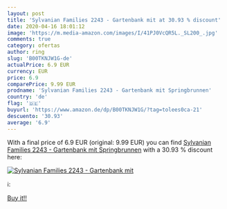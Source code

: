 ```yaml
---
layout: post
title: 'Sylvanian Families 2243 - Gartenbank mit at 30.93 % discount'
date: 2020-04-16 18:01:12
image: 'https://m.media-amazon.com/images/I/41PJ0VcQR5L._SL200_.jpg'
comments: true
category: ofertas
author: ring
slug: 'B00TKNJW1G-de'
actualPrice: 6.9 EUR
currency: EUR
price: 6.9
comparePrice: 9.99 EUR
prodname: 'Sylvanian Families 2243 - Gartenbank mit Springbrunnen'
country: 'de'
flag: '🇩🇪'
buyurl: 'https://www.amazon.de/dp/B00TKNJW1G/?tag=tolees0ca-21'
descuento: '30.93'
average: '6.9'
---
```


With a final price of 6.9 EUR (original: 9.99 EUR) you can find [Sylvanian Families 2243 - Gartenbank mit Springbrunnen](https://www.amazon.de/dp/B00TKNJW1G/?tag=tolees0ca-21) with a  30.93 % discount here:

[![Sylvanian Families 2243 - Gartenbank mit](https://m.media-amazon.com/images/I/41PJ0VcQR5L._SL200_.jpg)](https://www.amazon.de/dp/B00TKNJW1G/?tag=tolees0ca-21)

ℹ️:


[Buy it!!](https://www.amazon.de/dp/B00TKNJW1G/?tag=tolees0ca-21)
